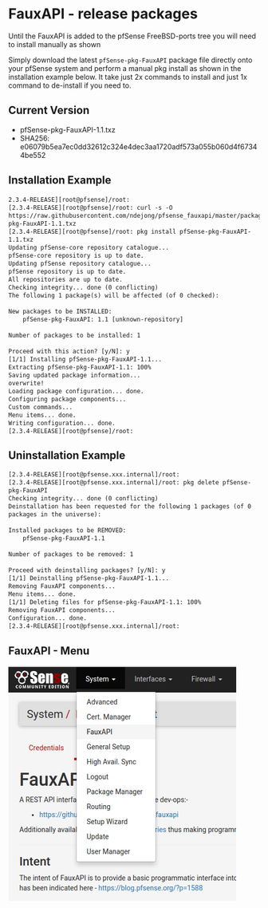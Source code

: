 # FauxAPI - release packages

Until the FauxAPI is added to the pfSense FreeBSD-ports tree you will need to 
install manually as shown

Simply download the latest `pfSense-pkg-FauxAPI` package file directly onto 
your pfSense system and perform a manual pkg install as shown in the
installation example below.  It take just 2x commands to install and just 1x
command to de-install if you need to.

## Current Version
 - pfSense-pkg-FauxAPI-1.1.txz
 - SHA256: e06079b5ea7ec0dd32612c324e4dec3aa1720adf573a055b060d4f67344be552

## Installation Example
```
2.3.4-RELEASE][root@pfsense]/root: 
[2.3.4-RELEASE][root@pfsense]/root: curl -s -O https://raw.githubusercontent.com/ndejong/pfsense_fauxapi/master/package/pfSense-pkg-FauxAPI-1.1.txz
[2.3.4-RELEASE][root@pfsense]/root: pkg install pfSense-pkg-FauxAPI-1.1.txz
Updating pfSense-core repository catalogue...
pfSense-core repository is up to date.
Updating pfSense repository catalogue...
pfSense repository is up to date.
All repositories are up to date.
Checking integrity... done (0 conflicting)
The following 1 package(s) will be affected (of 0 checked):

New packages to be INSTALLED:
	pfSense-pkg-FauxAPI: 1.1 [unknown-repository]

Number of packages to be installed: 1

Proceed with this action? [y/N]: y
[1/1] Installing pfSense-pkg-FauxAPI-1.1...
Extracting pfSense-pkg-FauxAPI-1.1: 100%
Saving updated package information...
overwrite!
Loading package configuration... done.
Configuring package components...
Custom commands...
Menu items... done.
Writing configuration... done.
[2.3.4-RELEASE][root@pfsense]/root: 
```

## Uninstallation Example
```
[2.3.4-RELEASE][root@pfsense.xxx.internal]/root: 
[2.3.4-RELEASE][root@pfsense.xxx.internal]/root: pkg delete pfSense-pkg-FauxAPI
Checking integrity... done (0 conflicting)
Deinstallation has been requested for the following 1 packages (of 0 packages in the universe):

Installed packages to be REMOVED:
	pfSense-pkg-FauxAPI-1.1

Number of packages to be removed: 1

Proceed with deinstalling packages? [y/N]: y
[1/1] Deinstalling pfSense-pkg-FauxAPI-1.1...
Removing FauxAPI components...
Menu items... done.
[1/1] Deleting files for pfSense-pkg-FauxAPI-1.1: 100%
Removing FauxAPI components...
Configuration... done.
[2.3.4-RELEASE][root@pfsense.xxx.internal]/root: 
```

## FauxAPI - Menu
![alt text](README-menu-screenshot-01.png "menu-screenshot")
